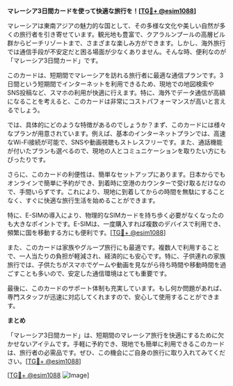 **マレーシア3日間カードを使って快適な旅行を！[[TG💪+ @esim1088](https://t.me/s/esim1088)]**

マレーシアは東南アジアの魅力的な国として、その多様な文化や美しい自然が多くの旅行者を引き寄せています。観光地も豊富で、クアラルンプールの高層ビル群からビーチリゾートまで、さまざまな楽しみ方ができます。しかし、海外旅行では通信手段が不安定だと困る場面が少なくありません。そんな時、便利なのが「マレーシア3日間カード」です。

このカードは、短期間でマレーシアを訪れる旅行者に最適な通信プランです。3日間という短期間でインターネットを利用できるため、現地での地図検索やSNS投稿など、スマホの利用が快適に行えます。特に、海外でデータ通信が高額になることを考えると、このカードは非常にコストパフォーマンスが高いと言えるでしょう。

では、具体的にどのような特徴があるのでしょうか？まず、このカードには様々なプランが用意されています。例えば、基本のインターネットプランでは、高速なWi-Fi接続が可能で、SNSや動画視聴もストレスフリーです。また、通話機能が付いたプランも選べるので、現地の人とコミュニケーションを取りたい方にもぴったりです。

さらに、このカードの利便性は、簡単なセットアップにあります。日本からでもオンラインで簡単に予約ができ、到着時に空港のカウンターで受け取るだけなので、手間いらずです。これにより、現地に到着してからの時間を無駄にすることなく、すぐに快適な旅行生活を始めることができます。

特に、E-SIMの導入により、物理的なSIMカードを持ち歩く必要がなくなったのも大きなポイントです。E-SIMは、一度購入すれば複数のデバイスで利用でき、頻繁に国を移動する方にも便利です。[[TG💪+ @esim1088](https://t.me/s/esim1088)]

また、このカードは家族やグループ旅行にも最適です。複数人で利用することで、一人当たりの負担が軽減され、経済的にも安心です。特に、子供連れの家族旅行では、子供たちがスマホでゲームや動画を見ながら待ち時間や移動時間を過ごすことも多いので、安定した通信環境はとても重要です。

最後に、このカードのサポート体制も充実しています。もし何か問題があれば、専門スタッフが迅速に対応してくれますので、安心して使用することができます。

**まとめ**

「マレーシア3日間カード」は、短期間のマレーシア旅行を快適にするために欠かせないアイテムです。手軽に予約でき、現地でも簡単に利用できるこのカードは、旅行者の必需品です。ぜひ、この機会にご自身の旅行に取り入れてみてください。[[TG💪+ @esim1088](https://t.me/s/esim1088)]

[[TG💪+ @esim1088](https://t.me/s/esim1088) ![Image](https://i.postimg.cc/Y0z9fWf4/image.png)]